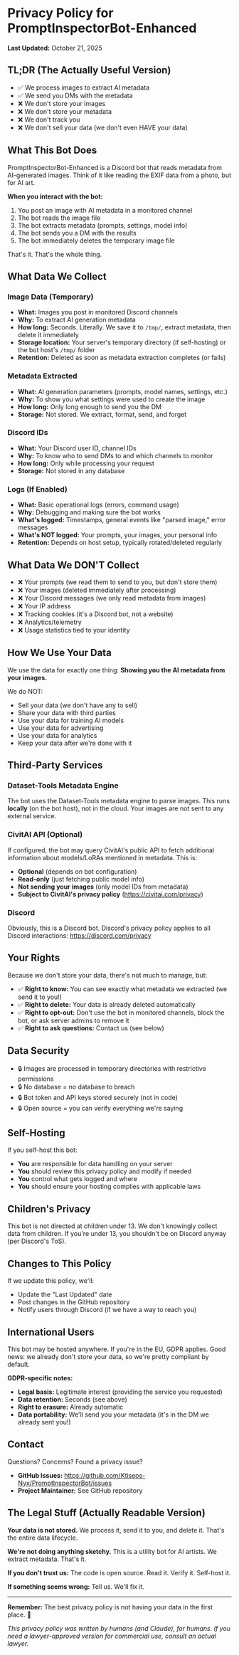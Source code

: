 # Privacy Policy for PromptInspectorBot-Enhanced

**Last Updated:** October 21, 2025

## TL;DR (The Actually Useful Version)

- ✅ We process images to extract AI metadata
- ✅ We send you DMs with the metadata
- ❌ We don't store your images
- ❌ We don't store your metadata
- ❌ We don't track you
- ❌ We don't sell your data (we don't even HAVE your data)

## What This Bot Does

PromptInspectorBot-Enhanced is a Discord bot that reads metadata from AI-generated images. Think of it like reading the EXIF data from a photo, but for AI art.

**When you interact with the bot:**
1. You post an image with AI metadata in a monitored channel
2. The bot reads the image file
3. The bot extracts metadata (prompts, settings, model info)
4. The bot sends you a DM with the results
5. The bot immediately deletes the temporary image file

That's it. That's the whole thing.

## What Data We Collect

### Image Data (Temporary)
- **What:** Images you post in monitored Discord channels
- **Why:** To extract AI generation metadata
- **How long:** Seconds. Literally. We save it to `/tmp/`, extract metadata, then delete it immediately
- **Storage location:** Your server's temporary directory (if self-hosting) or the bot host's `/tmp/` folder
- **Retention:** Deleted as soon as metadata extraction completes (or fails)

### Metadata Extracted
- **What:** AI generation parameters (prompts, model names, settings, etc.)
- **Why:** To show you what settings were used to create the image
- **How long:** Only long enough to send you the DM
- **Storage:** Not stored. We extract, format, send, and forget

### Discord IDs
- **What:** Your Discord user ID, channel IDs
- **Why:** To know who to send DMs to and which channels to monitor
- **How long:** Only while processing your request
- **Storage:** Not stored in any database

### Logs (If Enabled)
- **What:** Basic operational logs (errors, command usage)
- **Why:** Debugging and making sure the bot works
- **What's logged:** Timestamps, general events like "parsed image," error messages
- **What's NOT logged:** Your prompts, your images, your personal info
- **Retention:** Depends on host setup, typically rotated/deleted regularly

## What Data We DON'T Collect

- ❌ Your prompts (we read them to send to you, but don't store them)
- ❌ Your images (deleted immediately after processing)
- ❌ Your Discord messages (we only read metadata from images)
- ❌ Your IP address
- ❌ Tracking cookies (it's a Discord bot, not a website)
- ❌ Analytics/telemetry
- ❌ Usage statistics tied to your identity

## How We Use Your Data

We use the data for exactly one thing: **Showing you the AI metadata from your images.**

We do NOT:
- Sell your data (we don't have any to sell)
- Share your data with third parties
- Use your data for training AI models
- Use your data for advertising
- Use your data for analytics
- Keep your data after we're done with it

## Third-Party Services

### Dataset-Tools Metadata Engine
The bot uses the Dataset-Tools metadata engine to parse images. This runs **locally** (on the bot host), not in the cloud. Your images are not sent to any external service.

### CivitAI API (Optional)
If configured, the bot may query CivitAI's public API to fetch additional information about models/LoRAs mentioned in metadata. This is:
- **Optional** (depends on bot configuration)
- **Read-only** (just fetching public model info)
- **Not sending your images** (only model IDs from metadata)
- **Subject to CivitAI's privacy policy** (https://civitai.com/privacy)

### Discord
Obviously, this is a Discord bot. Discord's privacy policy applies to all Discord interactions:
https://discord.com/privacy

## Your Rights

Because we don't store your data, there's not much to manage, but:

- ✅ **Right to know:** You can see exactly what metadata we extracted (we send it to you!)
- ✅ **Right to delete:** Your data is already deleted automatically
- ✅ **Right to opt-out:** Don't use the bot in monitored channels, block the bot, or ask server admins to remove it
- ✅ **Right to ask questions:** Contact us (see below)

## Data Security

- 🔒 Images are processed in temporary directories with restrictive permissions
- 🔒 No database = no database to breach
- 🔒 Bot token and API keys stored securely (not in code)
- 🔒 Open source = you can verify everything we're saying

## Self-Hosting

If you self-host this bot:
- **You** are responsible for data handling on your server
- **You** should review this privacy policy and modify if needed
- **You** control what gets logged and where
- **You** should ensure your hosting complies with applicable laws

## Children's Privacy

This bot is not directed at children under 13. We don't knowingly collect data from children. If you're under 13, you shouldn't be on Discord anyway (per Discord's ToS).

## Changes to This Policy

If we update this policy, we'll:
- Update the "Last Updated" date
- Post changes in the GitHub repository
- Notify users through Discord (if we have a way to reach you)

## International Users

This bot may be hosted anywhere. If you're in the EU, GDPR applies. Good news: we already don't store your data, so we're pretty compliant by default.

**GDPR-specific notes:**
- **Legal basis:** Legitimate interest (providing the service you requested)
- **Data retention:** Seconds (see above)
- **Right to erasure:** Already automatic
- **Data portability:** We'll send you your metadata (it's in the DM we already sent you!)

## Contact

Questions? Concerns? Found a privacy issue?

- **GitHub Issues:** https://github.com/Ktiseos-Nyx/PromptInspectorBot/issues
- **Project Maintainer:** See GitHub repository

## The Legal Stuff (Actually Readable Version)

**Your data is not stored.** We process it, send it to you, and delete it. That's the entire data lifecycle.

**We're not doing anything sketchy.** This is a utility bot for AI artists. We extract metadata. That's it.

**If you don't trust us:** The code is open source. Read it. Verify it. Self-host it.

**If something seems wrong:** Tell us. We'll fix it.

---

**Remember:** The best privacy policy is not having your data in the first place. 💜

*This privacy policy was written by humans (and Claude), for humans. If you need a lawyer-approved version for commercial use, consult an actual lawyer.*

